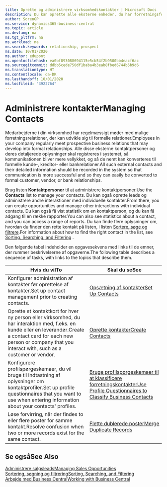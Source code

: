```yaml
---
title: Oprette og administrere virksomhedskontakter | Microsoft Docs
description: Du kan oprette alle eksterne enheder, du har forretningsforhold til (f.eks. kundeemner, debitorer, kreditorer og konsulenter) som kontaktpersoner.
author: SorenGP
ms.service: dynamics365-business-central
ms.topic: article
ms.devlang: na
ms.tgt_pltfrm: na
ms.workload: na
ms.search.keywords: relationship, prospect
ms.date: 10/01/2020
ms.author: edupont
ms.openlocfilehash: ea0bf893088694115e5cb54f2b9500bb4eacf6ac
ms.sourcegitcommit: ddbb5cede750df1baba4b3eab8fbed6744b5b9d6
ms.translationtype: HT
ms.contentlocale: da-DK
ms.lasthandoff: 10/01/2020
ms.locfileid: "3922764"
---
```

# <a name="managing-contacts"></a><span data-ttu-id="fb470-103">Administrere kontakter</span><span class="sxs-lookup"><span data-stu-id="fb470-103">Managing Contacts</span></span>

<span data-ttu-id="fb470-104">Medarbejderne i din virksomhed har regelmæssigt møder med mulige forretningsrelationer, der kan udvikle sig til formelle relationer.</span><span class="sxs-lookup"><span data-stu-id="fb470-104">Employees in your company regularly meet prospective business relations that may develop into formal relationships.</span></span> <span data-ttu-id="fb470-105">Alle disse eksterne kontaktpersoner og deres detaljerede oplysninger skal registreres i systemet, så kommunikationen bliver mere vellykket, og så de nemt kan konverteres til formelle kunde-, kreditor- eller bankrelationer.</span><span class="sxs-lookup"><span data-stu-id="fb470-105">All such external contacts and their detailed information should be recorded in the system so that communication is more successful and so they can easily be converted to formal customer, vendor, or bank relationships.</span></span>

<span data-ttu-id="fb470-106">Brug listen **Kontaktpersoner** til at administrere kontaktpersoner.</span><span class="sxs-lookup"><span data-stu-id="fb470-106">Use the **Contacts** list to manage your contacts.</span></span> <span data-ttu-id="fb470-107">Du kan også oprette leads og administrere andre interaktioner med individuelle kontakter.</span><span class="sxs-lookup"><span data-stu-id="fb470-107">From there, you can create opportunities and manage other interactions with individual contacts.</span></span> <span data-ttu-id="fb470-108">Du kan også få vist statistik om en kontaktperson, og du kan få adgang til en række rapporter.</span><span class="sxs-lookup"><span data-stu-id="fb470-108">You can also see statistics about a contact, and you can access a range of reports.</span></span> <span data-ttu-id="fb470-109">Du kan finde flere oplysninger om, hvordan du finder den rette kontakt på listen, i listen [Sortere, søge og filtrere](ui-enter-criteria-filters.md).</span><span class="sxs-lookup"><span data-stu-id="fb470-109">For information about how to find the right contact in the list, see [Sorting, Searching, and Filtering](ui-enter-criteria-filters.md) .</span></span>  

<span data-ttu-id="fb470-110">Den følgende tabel indeholder en opgavesekvens med links til de emner, der rummer beskrivelserne af opgaverne.</span><span class="sxs-lookup"><span data-stu-id="fb470-110">The following table describes a sequence of tasks, with links to the topics that describe them.</span></span>

| <span data-ttu-id="fb470-111">Hvis du vil</span><span class="sxs-lookup"><span data-stu-id="fb470-111">To</span></span> | <span data-ttu-id="fb470-112">Skal du se</span><span class="sxs-lookup"><span data-stu-id="fb470-112">See</span></span> |
| --- | --- |
| <span data-ttu-id="fb470-113">Konfigurer administration af kontakter før oprettelse af kontakter.</span><span class="sxs-lookup"><span data-stu-id="fb470-113">Set up contact management prior to creating contacts.</span></span> |[<span data-ttu-id="fb470-114">Opsætning af kontakter</span><span class="sxs-lookup"><span data-stu-id="fb470-114">Set Up Contacts</span></span>](marketing-setup-contacts.md) |
| <span data-ttu-id="fb470-115">Oprette et kontaktkort for hver ny person eller virksomhed, du har interaktion med, f.eks. en kunde eller en leverandør.</span><span class="sxs-lookup"><span data-stu-id="fb470-115">Create a contact card for each new person or company that you interact with, such as a customer or vendor.</span></span> |[<span data-ttu-id="fb470-116">Oprette kontakter</span><span class="sxs-lookup"><span data-stu-id="fb470-116">Create Contacts</span></span>](marketing-create-contact-companies.md) |
|<span data-ttu-id="fb470-117">Konfigurere profilspørgeskemaer, du vil bruge til indtastning af oplysninger om kontaktprofiler.</span><span class="sxs-lookup"><span data-stu-id="fb470-117">Set up profile questionnaires that you want to use when entering information about your contacts' profiles.</span></span>|[<span data-ttu-id="fb470-118">Bruge profilspørgeskemaer til at klassificere forretningskontakter</span><span class="sxs-lookup"><span data-stu-id="fb470-118">Use Profile Questionnaires to Classify Business Contacts</span></span>](marketing-create-contact-profile-questionnaire.md)|
|<span data-ttu-id="fb470-119">Løse forvirring, når der findes to eller flere poster for samme kontakt.</span><span class="sxs-lookup"><span data-stu-id="fb470-119">Resolve confusion when two or more records exist for the same contact.</span></span>|[<span data-ttu-id="fb470-120">Flette dublerede poster</span><span class="sxs-lookup"><span data-stu-id="fb470-120">Merge Duplicate Records</span></span>](sales-how-merge-duplicate-records.md)|

## <a name="see-also"></a><span data-ttu-id="fb470-121">Se også</span><span class="sxs-lookup"><span data-stu-id="fb470-121">See Also</span></span>

[<span data-ttu-id="fb470-122">Administrere salgsleads</span><span class="sxs-lookup"><span data-stu-id="fb470-122">Managing Sales Opportunities</span></span>](marketing-manage-sales-opportunities.md)  
[<span data-ttu-id="fb470-123">Sortering, søgning og filtrering</span><span class="sxs-lookup"><span data-stu-id="fb470-123">Sorting, Searching, and Filtering</span></span>](ui-enter-criteria-filters.md)  
[<span data-ttu-id="fb470-124">Arbejde med Business Central</span><span class="sxs-lookup"><span data-stu-id="fb470-124">Working with Business Central</span></span>](ui-work-product.md)  
